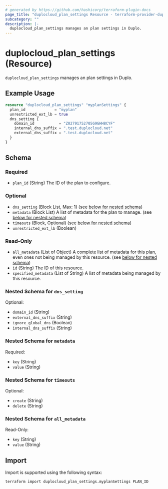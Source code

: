 ```yaml
---
# generated by https://github.com/hashicorp/terraform-plugin-docs
page_title: "duplocloud_plan_settings Resource - terraform-provider-duplocloud"
subcategory: ""
description: |-
  duplocloud_plan_settings manages an plan settings in Duplo.
---
```


# duplocloud_plan_settings (Resource)

`duplocloud_plan_settings` manages an plan settings in Duplo.

## Example Usage

```terraform
resource "duplocloud_plan_settings" "myplanSettings" {
  plan_id             = "myplan"
  unrestricted_ext_lb = true
  dns_setting {
    domain_id           = "Z02791752705G9GHH8CYF"
    internal_dns_suffix = ".test.duplocloud.net"
    external_dns_suffix = ".test.duplocloud.net"
  }
}
```

<!-- schema generated by tfplugindocs -->
## Schema

### Required

- `plan_id` (String) The ID of the plan to configure.

### Optional

- `dns_setting` (Block List, Max: 1) (see [below for nested schema](#nestedblock--dns_setting))
- `metadata` (Block List) A list of metadata for the plan to manage. (see [below for nested schema](#nestedblock--metadata))
- `timeouts` (Block, Optional) (see [below for nested schema](#nestedblock--timeouts))
- `unrestricted_ext_lb` (Boolean)

### Read-Only

- `all_metadata` (List of Object) A complete list of metadata for this plan, even ones not being managed by this resource. (see [below for nested schema](#nestedatt--all_metadata))
- `id` (String) The ID of this resource.
- `specified_metadata` (List of String) A list of metadata being managed by this resource.

<a id="nestedblock--dns_setting"></a>
### Nested Schema for `dns_setting`

Optional:

- `domain_id` (String)
- `external_dns_suffix` (String)
- `ignore_global_dns` (Boolean)
- `internal_dns_suffix` (String)


<a id="nestedblock--metadata"></a>
### Nested Schema for `metadata`

Required:

- `key` (String)
- `value` (String)


<a id="nestedblock--timeouts"></a>
### Nested Schema for `timeouts`

Optional:

- `create` (String)
- `delete` (String)


<a id="nestedatt--all_metadata"></a>
### Nested Schema for `all_metadata`

Read-Only:

- `key` (String)
- `value` (String)

## Import

Import is supported using the following syntax:

```shell
terraform import duplocloud_plan_settings.myplanSettings PLAN_ID
```
